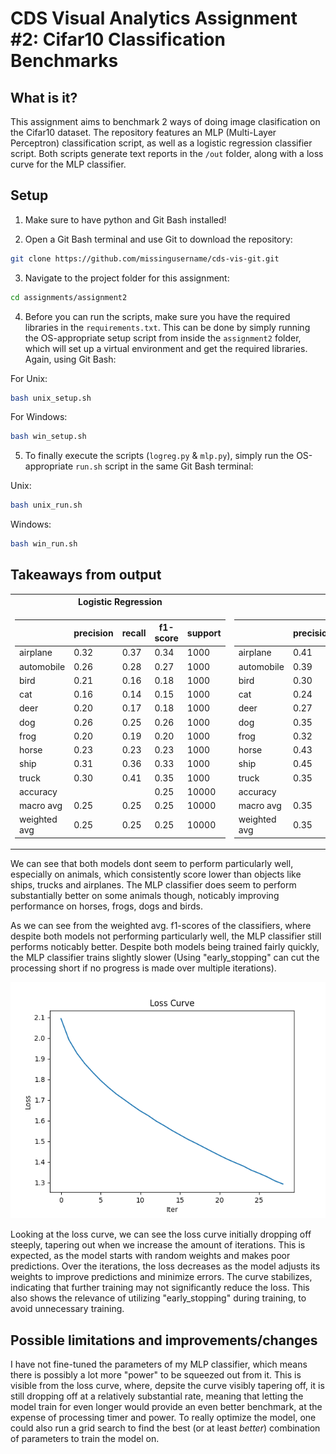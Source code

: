 # CDS Visual Analytics Assignment #2: Cifar10 Classification Benchmarks

## What is it?
This assignment aims to benchmark 2 ways of doing image clasification on the Cifar10 dataset. The repository features an MLP (Multi-Layer Perceptron) classification script, as well as a logistic regression classifier script. Both scripts generate text reports in the `/out` folder, along with a loss curve for the MLP classifier.

## Setup
1. Make sure to have python and Git Bash installed!

2. Open a Git Bash terminal and use Git to download the repository:

```sh
git clone https://github.com/missingusername/cds-vis-git.git
```

3. Navigate to the project folder for this assignment:

```sh
cd assignments/assignment2
```

4. Before you can run the scripts, make sure you have the required libraries in the `requirements.txt`. This can be done by simply running the OS-appropriate setup script from inside the `assignment2` folder, which will set up a virtual environment and get the required libraries. Again, using Git Bash:

For Unix:
```sh
bash unix_setup.sh
```
For Windows:
```sh
bash win_setup.sh
```

5. To finally execute the scripts (`logreg.py` & `mlp.py`), simply run the OS-appropriate `run.sh` script in the same Git Bash terminal:

Unix: 
```sh
bash unix_run.sh
```
Windows: 
```sh
bash win_run.sh
```
## Takeaways from output

<table>
<tr><th>Logistic Regression</th><th>MLP</th></tr>
<tr><td>

|           | precision | recall | f1-score | support |
|-----------|-----------|--------|----------|---------|
| airplane  |   0.32    |  0.37  |   0.34   |  1000   |
| automobile|   0.26    |  0.28  |   0.27   |  1000   |
| bird      |   0.21    |  0.16  |   0.18   |  1000   |
| cat       |   0.16    |  0.14  |   0.15   |  1000   |
| deer      |   0.20    |  0.17  |   0.18   |  1000   |
| dog       |   0.26    |  0.25  |   0.26   |  1000   |
| frog      |   0.20    |  0.19  |   0.20   |  1000   |
| horse     |   0.23    |  0.23  |   0.23   |  1000   |
| ship      |   0.31    |  0.36  |   0.33   |  1000   |
| truck     |   0.30    |  0.41  |   0.35   |  1000   |
| accuracy  |           |        |   0.25   |  10000  |
| macro avg |   0.25    |  0.25  |   0.25   |  10000  |
| weighted avg |  0.25 |  0.25  |   0.25   |  10000  |

</td><td>

|           | precision | recall | f1-score | support |
|-----------|-----------|--------|----------|---------|
| airplane  |   0.41    |  0.43  |   0.42   |  1000   |
| automobile|   0.39    |  0.39  |   0.39   |  1000   |
| bird      |   0.30    |  0.33  |   0.31   |  1000   |
| cat       |   0.24    |  0.21  |   0.22   |  1000   |
| deer      |   0.27    |  0.15  |   0.19   |  1000   |
| dog       |   0.35    |  0.32  |   0.34   |  1000   |
| frog      |   0.32    |  0.39  |   0.35   |  1000   |
| horse     |   0.43    |  0.36  |   0.39   |  1000   |
| ship      |   0.45    |  0.46  |   0.46   |  1000   |
| truck     |   0.35    |  0.51  |   0.42   |  1000   |
| accuracy  |           |        |   0.35   |  10000  |
| macro avg |   0.35    |  0.35  |   0.35   |  10000  |
| weighted avg |  0.35 |  0.35  |   0.35   |  10000  |

</td></tr> </table>

We can see that both models dont seem to perform particularly well, especially on animals, which consistently score lower than objects like ships, trucks and airplanes. The MLP classifier does seem to perform substantially better on some animals though, noticably improving performance on horses, frogs, dogs and birds.

As we can see from the weighted avg. f1-scores of the classifiers, where despite both models not performing particularly well, the MLP classifier still performs noticably better. Despite both models being trained fairly quickly, the MLP classifier trains slightly slower (Using "early_stopping" can cut the processing short if no progress is made over multiple iterations).

![MLP loss curve](out/mlp_loss_curve.png)

Looking at the loss curve, we can see the loss curve initially dropping off steeply, tapering out when we increase the amount of iterations. This is expected, as the model starts with random weights and makes poor predictions. Over the iterations, the loss decreases as the model adjusts its weights to improve predictions and minimize errors. The curve stabilizes, indicating that further training may not significantly reduce the loss. This also shows the relevance of utilizing "early_stopping" during training, to avoid unnecessary training.

## Possible limitations and improvements/changes
I have not fine-tuned the parameters of my MLP classifier, which means there is possibly a lot more "power" to be squeezed out from it. This is visible from the loss curve, where, depsite the curve visibly tapering off, it is still dropping off at a relatively substantial rate, meaning that letting the model train for even longer would provide an even better benchmark, at the expense of processing timer and power.
To really optimize the model, one could also run a grid search to find the best (or at least *better*) combination of parameters to train the model on.